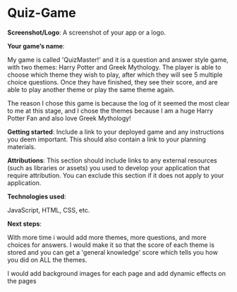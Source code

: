 # Quiz-Game

**Screenshot/Logo**: A screenshot of your app or a logo.

**Your game’s name**: 


My game is called 'QuizMaster!' and it is a question and answer style game, with two themes: Harry Potter and Greek Mythology. The player is able to choose which theme they wish to play, after which they will see 5 multiple choice questions. Once they have finished, they see their score, and are able to play another theme or play the same theme again. 

The reason I chose this game is because the log of it seemed the most clear to me at this stage, and I chose the themes because I am a huge Harry Potter Fan and also love Greek Mythology! 


**Getting started**: 
Include a link to your deployed game and any instructions you deem important. This should also contain a link to your planning materials.


**Attributions**: This section should include links to any external resources (such as libraries or assets) you used to develop your application that require attribution. You can exclude this section if it does not apply to your application.

**Technologies used**: 

JavaScript, HTML, CSS, etc.

**Next steps**: 

With more time i would add more themes, more questions, and more choices for answers. I would make it so that the score of each theme is stored and you can get a 'general knowledge' score which tells you how you did on ALL the themes. 

I would add background images for each page and add dynamic effects on the pages 